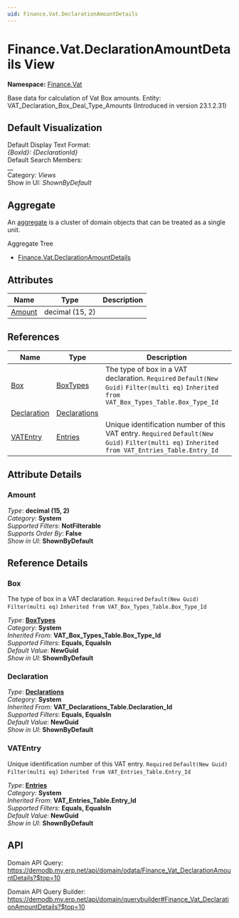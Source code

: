 ```yaml
---
uid: Finance.Vat.DeclarationAmountDetails
---
```

# Finance.Vat.DeclarationAmountDetails View

**Namespace:** [Finance.Vat](Finance.Vat.md)  

Base data for calculation of Vat Box amounts. Entity: VAT_Declaration_Box_Deal_Type_Amounts (Introduced in version 23.1.2.31)

## Default Visualization
Default Display Text Format:  
_{BoxId}: {DeclarationId}_  
Default Search Members:  
__  
Category:  _Views_  
Show in UI:  _ShownByDefault_  

## Aggregate
An [aggregate](https://docs.erp.net/tech/advanced/concepts/aggregates.html) is a cluster of domain objects that can be treated as a single unit.  

Aggregate Tree  
* [Finance.Vat.DeclarationAmountDetails](Finance.Vat.DeclarationAmountDetails.md)  

## Attributes

| Name | Type | Description |
| ---- | ---- | --- |
| [Amount](Finance.Vat.DeclarationAmountDetails.md#amount) | decimal (15, 2) |  

## References

| Name | Type | Description |
| ---- | ---- | --- |
| [Box](Finance.Vat.DeclarationAmountDetails.md#box) | [BoxTypes](Finance.Vat.BoxTypes.md) | The type of box in a VAT declaration. `Required` `Default(New Guid)` `Filter(multi eq)` `Inherited from VAT_Box_Types_Table.Box_Type_Id` |
| [Declaration](Finance.Vat.DeclarationAmountDetails.md#declaration) | [Declarations](Finance.Vat.Declarations.md) |  |
| [VATEntry](Finance.Vat.DeclarationAmountDetails.md#vatentry) | [Entries](Finance.Vat.Entries.md) | Unique identification number of this VAT entry. `Required` `Default(New Guid)` `Filter(multi eq)` `Inherited from VAT_Entries_Table.Entry_Id` |


## Attribute Details

### Amount

_Type_: **decimal (15, 2)**  
_Category_: **System**  
_Supported Filters_: **NotFilterable**  
_Supports Order By_: **False**  
_Show in UI_: **ShownByDefault**  


## Reference Details

### Box

The type of box in a VAT declaration. `Required` `Default(New Guid)` `Filter(multi eq)` `Inherited from VAT_Box_Types_Table.Box_Type_Id`

_Type_: **[BoxTypes](Finance.Vat.BoxTypes.md)**  
_Category_: **System**  
_Inherited From_: **VAT_Box_Types_Table.Box_Type_Id**  
_Supported Filters_: **Equals, EqualsIn**  
_Default Value_: **NewGuid**  
_Show in UI_: **ShownByDefault**  

### Declaration

_Type_: **[Declarations](Finance.Vat.Declarations.md)**  
_Category_: **System**  
_Inherited From_: **VAT_Declarations_Table.Declaration_Id**  
_Supported Filters_: **Equals, EqualsIn**  
_Default Value_: **NewGuid**  
_Show in UI_: **ShownByDefault**  

### VATEntry

Unique identification number of this VAT entry. `Required` `Default(New Guid)` `Filter(multi eq)` `Inherited from VAT_Entries_Table.Entry_Id`

_Type_: **[Entries](Finance.Vat.Entries.md)**  
_Category_: **System**  
_Inherited From_: **VAT_Entries_Table.Entry_Id**  
_Supported Filters_: **Equals, EqualsIn**  
_Default Value_: **NewGuid**  
_Show in UI_: **ShownByDefault**  


## API

Domain API Query:
<https://demodb.my.erp.net/api/domain/odata/Finance_Vat_DeclarationAmountDetails?$top=10>

Domain API Query Builder:
<https://demodb.my.erp.net/api/domain/querybuilder#Finance_Vat_DeclarationAmountDetails?$top=10>

